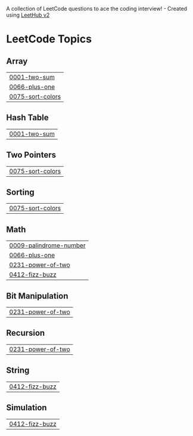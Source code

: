 A collection of LeetCode questions to ace the coding interview! - Created using [LeetHub v2](https://github.com/arunbhardwaj/LeetHub-2.0)
<!---LeetCode Topics Start-->
# LeetCode Topics
## Array
|  |
| ------- |
| [0001-two-sum](https://github.com/shenalgunsekera/LeetCode/tree/master/0001-two-sum) |
| [0066-plus-one](https://github.com/shenalgunsekera/LeetCode/tree/master/0066-plus-one) |
| [0075-sort-colors](https://github.com/shenalgunsekera/LeetCode/tree/master/0075-sort-colors) |
## Hash Table
|  |
| ------- |
| [0001-two-sum](https://github.com/shenalgunsekera/LeetCode/tree/master/0001-two-sum) |
## Two Pointers
|  |
| ------- |
| [0075-sort-colors](https://github.com/shenalgunsekera/LeetCode/tree/master/0075-sort-colors) |
## Sorting
|  |
| ------- |
| [0075-sort-colors](https://github.com/shenalgunsekera/LeetCode/tree/master/0075-sort-colors) |
## Math
|  |
| ------- |
| [0009-palindrome-number](https://github.com/shenalgunsekera/LeetCode/tree/master/0009-palindrome-number) |
| [0066-plus-one](https://github.com/shenalgunsekera/LeetCode/tree/master/0066-plus-one) |
| [0231-power-of-two](https://github.com/shenalgunsekera/LeetCode/tree/master/0231-power-of-two) |
| [0412-fizz-buzz](https://github.com/shenalgunsekera/LeetCode/tree/master/0412-fizz-buzz) |
## Bit Manipulation
|  |
| ------- |
| [0231-power-of-two](https://github.com/shenalgunsekera/LeetCode/tree/master/0231-power-of-two) |
## Recursion
|  |
| ------- |
| [0231-power-of-two](https://github.com/shenalgunsekera/LeetCode/tree/master/0231-power-of-two) |
## String
|  |
| ------- |
| [0412-fizz-buzz](https://github.com/shenalgunsekera/LeetCode/tree/master/0412-fizz-buzz) |
## Simulation
|  |
| ------- |
| [0412-fizz-buzz](https://github.com/shenalgunsekera/LeetCode/tree/master/0412-fizz-buzz) |
<!---LeetCode Topics End-->